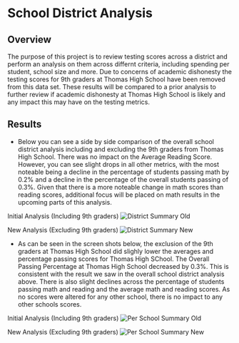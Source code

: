 # School District Analysis

## Overview
The purpose of this project is to review testing scores across a district and perform an analysis on them across differnt criteria, including spending per student, school size and more. Due to concerns of academic dishonesty the testing scores for 9th graders at Thomas High School have been removed from this data set. These results will be compared to a prior analysis to further review if academic dishonesty at Thomas High School is likely and any impact this may have on the testing metrics. 

## Results
* Below you can see a side by side comparison of the overall school district analysis including and excluding the 9th graders from Thomas High School. There was no impact on the Average Reading Score. However, you can see slight drops in all other metrics, with the most noteable being a decline in the percentage of students passing math by 0.2% and a decline in the percentage of the overall students passing of 0.3%. Given that there is a more noteable change in math scores than reading scores, additional focus will be placed on math results in the upcoming parts of this analysis. 

Initial Analysis (Including 9th graders)
![District Summary Old](https://user-images.githubusercontent.com/91712554/140659254-a5d41c61-82a2-42cb-8b4a-7de18942a984.png)

New Analysis (Excluding 9th graders)
![District Summary New](https://user-images.githubusercontent.com/91712554/140659258-14687024-864b-4926-b6c2-180dbf016443.png)

* As can be seen in the screen shots below, the exclusion of the 9th graders at Thomas High School did slighly lower the averages and percentage passing scores for Thomas High SChool. The Overall Passing Percentage at Thomas High School decreased by 0.3%. This is consistent with the result we saw in the overall school district analysis above. There is also slight declines across the percentage of students passing math and reading and the average math and reading scores. As no scores were altered for any other school, there is no impact to any other schools scores. 

Initial Analysis (Including 9th graders)
![Per School Summary Old](https://user-images.githubusercontent.com/91712554/140661555-11aba3c1-e29b-45a0-a79b-ebb0bc87f464.png)

New Analysis (Excluding 9th graders)
![Per School Summary New](https://user-images.githubusercontent.com/91712554/140661561-2cca442c-c730-45c5-aa29-e1606dcdb271.png)
